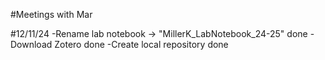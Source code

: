 #Meetings with Mar

#12/11/24
-Rename lab notebook -> "MillerK_LabNotebook_24-25" done
-Download Zotero  done
-Create local repository  done
